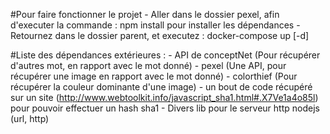 #Pour faire fonctionner le projet
    - Aller dans le dossier pexel, afin d'executer la commande : npm install
      pour installer les dépendances
    - Retournez dans le dossier parent, et executez : docker-compose up [-d]

#Liste des dépendances extérieures :
    - API de conceptNet (Pour récupérer d'autres mot, en rapport avec le mot donné)
    - pexel (Une API, pour récupérer une image en rapport avec le mot donné)
    - colorthief (Pour récupérer la couleur dominante d'une image)
    - un bout de code récupéré sur un site (http://www.webtoolkit.info/javascript_sha1.html#.X7Ve1a4o85l) 
      pour pouvoir effectuer un hash sha1
    - Divers lib pour le serveur http nodejs (url, http)